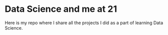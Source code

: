 # Data Science and me at 21
Here is my repo where I share all the projects I did as a part of learning Data Science.
